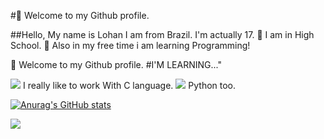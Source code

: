 
#👋 Welcome to my Github profile.


##Hello, My name is Lohan 
I am from Brazil.
  I'm actually 17.
  🔭 I am in High School.
  🌱 Also in my free time i am learning Programming!
   

 👋 Welcome to my Github profile.
                    #I'M LEARNING..."

<img src="https://cdn.jsdelivr.net/gh/devicons/devicon/icons/c/c-line.svg" size="6"/>
          I really like to work With C language.
          

<img src="https://cdn.jsdelivr.net/gh/devicons/devicon/icons/python/python-original.svg" size="13" />
          Python too.
 <div>
 <a href="https://github.com/Lohannz">

 
 ![Anurag's GitHub stats](https://github-readme-stats.vercel.app/api?username=Lohannz&show_icons=true&theme=dark)
 
 </div>
<a href = "mailto:contato@lohan10nascimento@gmail.com"><img src="https://img.shields.io/badge/Gmail-D14836?style=for-the-badge&logo=gmail&logoColor=white" target="_blank"></a>
